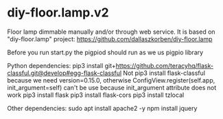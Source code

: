 # diy-floor.lamp.v2
Floor lamp dimmable manually and/or through web service. It is based on "diy-floor.lamp" project: https://github.com/dallaszkorben/diy-floor.lamp



Before you run start.py the pigpiod should run as we us pigpio library

Python dependencies:
    pip3 install git+https://github.com/teracyhq/flask-classful.git@develop#egg-flask-classful
        Not pip3 install flask-classful because we need version=0.15.0, otherwise ConfigView.register(self.app, init_argument=self) can't be use because init_argument attribute does not work
    pip3 install flask
    pip3 install flask-cors
    pip3 install tzlocal


Other dependencies:
    sudo apt install apache2 -y
    npm install jquery
